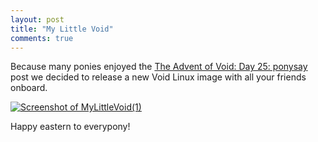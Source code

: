 ```yaml
---
layout: post
title: "My Little Void"
comments: true
---
```


Because many ponies enjoyed the [The Advent of Void: Day 25: ponysay](/news/2017/12/ponysay.html) post we decided to release a new Void Linux image with all your friends onboard.

[![Screenshot of MyLittleVoid(1)](/assets/screenshots/mylittlevoid.png)](/assets/screenshots/mylittlevoid.png)

Happy eastern to everypony!
